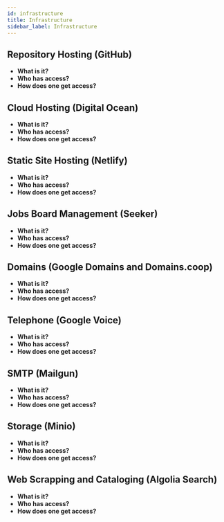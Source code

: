 ```yaml
---
id: infrastructure
title: Infrastructure
sidebar_label: Infrastructure
---
```


## Repository Hosting (GitHub)

- **What is it?**
- **Who has access?**
- **How does one get access?**

## Cloud Hosting (Digital Ocean)

- **What is it?**
- **Who has access?**
- **How does one get access?**

## Static Site Hosting (Netlify)

- **What is it?**
- **Who has access?**
- **How does one get access?**

## Jobs Board Management (Seeker)

- **What is it?**
- **Who has access?**
- **How does one get access?**

## Domains (Google Domains and Domains.coop)

- **What is it?**
- **Who has access?**
- **How does one get access?**

## Telephone (Google Voice)

- **What is it?**
- **Who has access?**
- **How does one get access?**

## SMTP (Mailgun)

- **What is it?**
- **Who has access?**
- **How does one get access?**

## Storage (Minio)

- **What is it?**
- **Who has access?**
- **How does one get access?**

## Web Scrapping and Cataloging (Algolia Search)

- **What is it?**
- **Who has access?**
- **How does one get access?**

